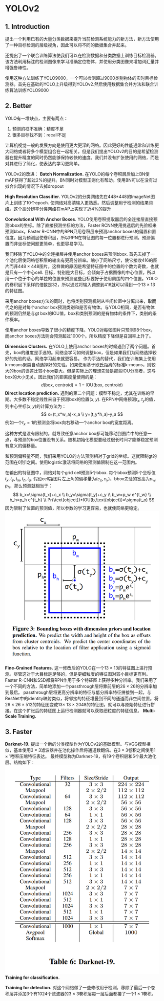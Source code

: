 # YOLOv2

## 1. Introduction
提出一个利用已有的大量分类数据来提升当前检测系统能力的新方法，新方法使用了一种目标检测的层级视角，因此可以将不同的数据集合并起来。

还提出了一个联合训练算法使我们可以在检测数据和分类数据上训练目标检测器。该方法利用标注的检测图像来学习准确定位物体，并使用分类图像来增加词汇量并增强鲁棒性。

使用这种方法训练了YOLO9000，一个可以检测超过9000类别物体的实时目标检测器。首先在基础的YOLO上升级得到YOLOv2.然后使用数据集合并方法和联合训练算法训练YOLO9000

## 2. Better
YOLO有一堆缺点，主要有两点：
1. 预测的框不准确：精度不足
2. 很多目标找不到：recall不足

计算机视觉一般的发展方向是使用更大更深的网络。因此更好的性能通常和训练更大网络或者将多个模型组合在一起相关。但是我们提出YOLOv2的目的是希望检测器在提升精度的同时仍然能够保持较快的速度。我们并没有扩张使用的网络，而是对其进行了简化，使表达的学习更简单。

YOLOv2的改进：
**Batch Normalization.** 在YOLO的每个卷积层后加上BN使mAP获得了超过2%的提升。BN同时对模型正则化有帮助。使用BN可以在没有过拟合出现的情况下去掉dropout

**High Resolution Classifier.** YOLOv2的分类网络先在448*448的ImageNet图片上训练了10个epoch. 使网络对高清输入更熟悉。然后调整用于检测的结果网络。这个高分辨率分类网络在mAP上实现了近4%的提升

**Convolutional With Anchor Boxes.** YOLO使用卷积提取器后的全连接层直接预测bbox的坐标。除了直接预测坐标的方法，Faster RCNN使用挑选后的先验框来预测bbox。Faster R-CNN中的RPN只用卷积层来预测anchor boxes的偏置和置信度。因为预测层使卷积层，所以RPN在特征图的每一位置都进行预测。预测偏置而非坐标使问题更简单，也更容易学习。

我们移除了YOLO中的全连接层并使用anchor boxes来预测bbox. 首先去掉了一个池化层使网络卷积层的输出有更高分辨率。缩小了网络尺寸，使它接收416的图片而非$448\times 448$图片。这样做的原因是希望特征图中的位置的个数为奇数，也就是只有一个中心cell. 目标，特别是大目标，会倾向于占据图像的中心位置，所以用一个位于中心的单独的位置来预测这些目标要好于使用周围的四个位置。YOLO的卷积层下采样的倍数是32，所以通过将输入调整到416就可以得到一个$13\times 13$的特征图。

采用anchor boxes方法的同时，也将类别预测机制从空间位置中分离出来，取而代之的是对每个anchor box预测类别和是否有物体。与YOLO相同，是否有物体的预测仍然是与gt box的IOU值，box和类别预测的是有物体的条件下，类别的条件概率。

使用anchor boxes导致了很小的精度下降。YOLO对每张图片只预测98个box，而anchor boxes方法则会预测超过1000个。所以精度下降但是召回率上升了。

**Dimension Clusters.** 在YOLO上使用anchor boxes的时候遇到了两个问题。首先，box的维度是手选的。网络会学习如何调整box，但是如果我们为网络选择较好的先验的话，网络学习起来就更容易。
作为手选的替代，我们在训练集上使用k-means聚类自动选择好的先验。如果使用基于欧氏距离的标准k-means，则较大的box的误差比较小box要大。但是实际上的理想先验是那些IOU分高者，这与box的大小无关。因此我们的距离度量使用的是：
$$
d(\text{box, centroid})=1-\text{IOU(box, centroid)}
$$
**Direct location prediction.** 遇到的第二个问题：模型不稳定，尤其在训练的早期。大多数不稳定线性来自于预测box的位置$(x,y)$. 在RPN中网络预测$t_x,t_y$的值，则中心坐标$(x,y)$的计算方法为：
$$
x=(t_x*w_a)-x_a \\
y=(t_y*h_a)-y_a
$$
例如一个$t_x=1$的预测会将box向右移动一个anchor box的宽度距离。

这种方式是没有限制的，就导致任意anchor box都可能移动到图片中的任意一点，与预测的box位置没有关系。随机初始化模型要经过很长时间才能够稳定预测有意义的偏移量。

和预测偏移量不同，我们采用YOLO的方法预测相对于grid的坐标。这就限制gt的范围在0到1之间。使用logistic激活将网络的预测值限制在这一范围内。

在输出的特征图中，网络对每个grid cell预测5个bbox. 每个bbox预测5个坐标值$t_x,t_y,t_w,t_h,t_o$. 假设cell距图片左上角的偏移量为$(c_x,c_y)$，bbox先验的宽高为$p_w,p_h$，那么预测就相当于：
$$
b_x=\sigma(t_x)+c_x \\
b_y=\sigma(t_y)+c_y \\
b_w=p_w e^{t_w} \\
b_h=p_h e^{t_h} \\
Pr(\text{object})*IOU(b,\text{object})=\sigma(t_o)
$$
因为限制了位置的预测值，所以参数的学习更容易，也就使网络更稳定。
![Figure 3](3.png "Figure 3")
**Fine-Grained Features.** 这一修改后的YOLO在一个$13\times 13$的特征图上进行预测。尽管这对于大目标是足够的，但是更细粒度的特征图对较小目标更有利。Faster R-CNN和SSD都将RPN作用于多个特征图上获得多种分辨率。我们采用了一个不同的方法，简单地添加一个passthrough层将靠前层的$26\times 26$的分辨率加到最后。
passthrough层将更高分辨率的特征与低分辨率特征拼接到一起，与ResNet中的identity映射类似，将邻接的特征堆叠到不同的通道而非空间位置。将$26\times 26\times 512$的特征图变成$13\times\ 13\times 2048$的特征图，就可以与原始特征进行拼接。在这个扩张后的特征图上运行检测器就可以获取细粒度的特征信息。
**Multi-Scale Training.** 

## 3. Faster
**Darknet-19.** 提出一个新的分类模型作为YOLOv2的基础模型。与VGG模型相似，基本使用$3\times 3$滤波器并在池化操作后将通道数翻倍。在$3\times 3$卷积之间使用$1\times 1$卷积压缩特征表达。
最终模型称为Darknet-19，有19个卷积层和5个最大池化层。结构如下：
![Table 6](t6.png "Table 6")
**Training for classification.** 

**Training for detection.** 对这个网络做了一些修改用于检测，移除了最后一个卷积层并添加3个有1024个滤波器的$3\times 3$卷积层每一层后面都接了一个$1\times 1$卷积。